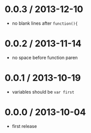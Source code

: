 
0.0.3 / 2013-12-10
==================

 * no blank lines after `function(){`

0.0.2 / 2013-11-14
==================

 * no space before function paren

0.0.1 / 2013-10-19
==================

 * variables should be `var first`

0.0.0 / 2013-10-04
==================

 * first release

